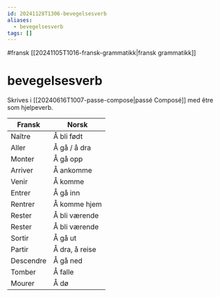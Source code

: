 ```yaml
---
id: 20241128T1306-bevegelsesverb
aliases:
  - bevegelsesverb
tags: []
---
```


#fransk [[20241105T1016-fransk-grammatikk|fransk grammatikk]]

# bevegelsesverb

Skrives i [[20240616T1007-passe-compose|passé Composé]] med être som hjelpeverb.

| Fransk    | Norsk          |
| --------- | -------------- |
| Naître    | Å bli født     |
| Aller     | Å gå / å dra   |
| Monter    | Å gå opp       |
| Arriver   | Å ankomme      |
| Venir     | Å komme        |
| Entrer    | Å gå inn       |
| Rentrer   | Å komme hjem   |
| Rester    | Å bli værende  |
| Rester    | Å bli værende  |
| Sortir    | Å gå ut        |
| Partir    | Å dra, å reise |
| Descendre | Å gå ned       |
| Tomber    | Å falle        |
| Mourer    | Å dø           |
